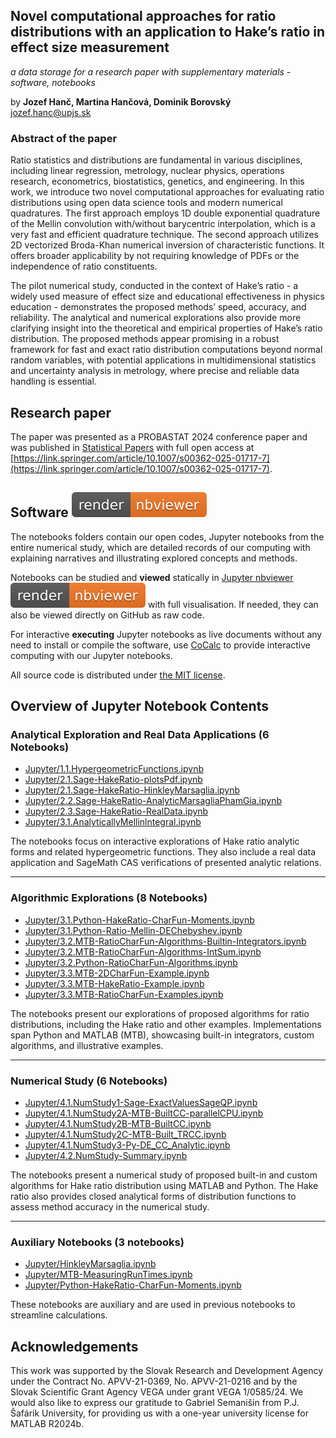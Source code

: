 ## Novel computational approaches for ratio distributions with an application to Hake’s ratio in effect size measurement
*a data storage for a research paper with supplementary materials - software, notebooks*

by **Jozef Hanč, Martina Hančová, Dominik Borovský**  
<jozef.hanc@upjs.sk>

### Abstract of the paper

Ratio statistics and distributions are fundamental in various disciplines, including linear regression, metrology, nuclear physics, operations research, econometrics, biostatistics, genetics, and engineering. In this work, we introduce two novel computational approaches for evaluating ratio distributions using open data science tools and modern numerical quadratures. The first approach employs 1D double exponential quadrature of the Mellin convolution with/without barycentric interpolation, which is a very fast and efficient quadrature technique. The second approach utilizes 2D vectorized Broda-Khan numerical inversion of characteristic functions. It offers broader applicability by not requiring knowledge of PDFs or the independence of ratio constituents. 

The pilot numerical study, conducted in the context of Hake’s ratio - a widely used measure of effect size and educational effectiveness in physics education - demonstrates the proposed methods’ speed, accuracy, and reliability. The analytical and numerical explorations also provide more clarifying insight into the theoretical and empirical properties of Hake’s ratio distribution. The proposed methods appear promising in a robust framework for fast and exact ratio distribution computations beyond normal random variables, with potential applications in multidimensional statistics and uncertainty analysis in metrology, where precise and reliable data handling is essential.

## Research paper 

The paper was presented as a PROBASTAT 2024 conference paper and was published in [Statistical Papers](https://link.springer.com/journal/362) with full open access at 
[https://link.springer.com/article/10.1007/s00362-025-01717-7](https://link.springer.com/article/10.1007/s00362-025-01717-7).

## Software [![render in nbviewer](figures/nbviewer_badge.svg)](https://nbviewer.org/github/JupyterPER/HakeRatio/tree/main/) 

The notebooks folders contain our open codes, Jupyter notebooks from the entire numerical study, which are detailed records of our computing 
with explaining narratives and illustrating explored concepts and methods. 

Notebooks can be studied and **viewed** statically in [Jupyter nbviewer](https://nbviewer.org/github/JupyterPER/HakeRatio/tree/main/) [![render in nbviewer](figures/nbviewer_badge.svg)](https://nbviewer.org/github/JupyterPER/HakeRatio/tree/main/) with full visualisation. If needed, they can also be viewed directly on GitHub as raw code. 

For interactive **executing** Jupyter notebooks as live documents without any need to install or compile the software, use [CoCalc](https://cocalc.com/) to provide interactive computing with our Jupyter notebooks.
 
All source code is distributed under [the MIT license](https://choosealicense.com/licenses/mit/).

## Overview of Jupyter Notebook Contents

### Analytical Exploration and Real Data Applications (6 Notebooks)

- [Jupyter/1.1.HypergeometricFunctions.ipynb](https://nbviewer.org/github/JupyterPER/HakeRatio/blob/main/Jupyter/1.1.HypergeometricFunctions.ipynb)
- [Jupyter/2.1.Sage-HakeRatio-plotsPdf.ipynb](https://nbviewer.org/github/JupyterPER/HakeRatio/blob/main/Jupyter/2.1.Sage-HakeRatio-PlotsPdf.ipynb)
- [Jupyter/2.1.Sage-HakeRatio-HinkleyMarsaglia.ipynb](https://nbviewer.org/github/JupyterPER/HakeRatio/blob/main/Jupyter/2.1.Sage-HakeRatio-HinkleyMarsaglia.ipynb)
- [Jupyter/2.2.Sage-HakeRatio-AnalyticMarsagliaPhamGia.ipynb](https://nbviewer.org/github/JupyterPER/HakeRatio/blob/main/Jupyter/2.2.Sage-HakeRatio-AnalyticMarsagliaPhamGia.ipynb)
- [Jupyter/2.3.Sage-HakeRatio-RealData.ipynb](https://nbviewer.org/github/JupyterPER/HakeRatio/blob/main/Jupyter/2.3.Sage-HakeRatio-RealData.ipynb)
- [Jupyter/3.1.AnalyticallyMellinlntegral.ipynb](https://nbviewer.org/github/JupyterPER/HakeRatio/blob/main/Jupyter/3.1.AnalyticallyMellinIntegral.ipynb)


The notebooks focus on interactive explorations of Hake ratio analytic forms and related hypergeometric functions. They also include a real data application and SageMath CAS verifications of presented analytic relations. 

---

### Algorithmic Explorations (8 Notebooks)

- [Jupyter/3.1.Python-HakeRatio-CharFun-Moments.ipynb](https://nbviewer.org/github/JupyterPER/HakeRatio/blob/main/Jupyter/3.1.Python-HakeRatio-CharFun-Moments.ipynb)
- [Jupyter/3.1.Python-Ratio-Mellin-DEChebyshev.ipynb](https://nbviewer.org/github/JupyterPER/HakeRatio/blob/main/Jupyter/3.1.Python-Ratio-Mellin-DEChebyshev.ipynb)
- [Jupyter/3.2.MTB-RatioCharFun-Algorithms-Builtin-Integrators.ipynb](https://nbviewer.org/github/JupyterPER/HakeRatio/blob/main/Jupyter/3.2.MTB-RatioCharFun-Algorithms-BuiltIn-Integrators.ipynb)
- [Jupyter/3.2.MTB-RatioCharFun-Algorithms-IntSum.ipynb](https://nbviewer.org/github/JupyterPER/HakeRatio/blob/main/Jupyter/3.2.MTB-RatioCharFun-Algorithms-IntSum.ipynb)
- [Jupyter/3.2.Python-RatioCharFun-Algorithms.ipynb](https://nbviewer.org/github/JupyterPER/HakeRatio/blob/main/Jupyter/3.2.Python-RatioCharFun-Algorithms.ipynb)
- [Jupyter/3.3.MTB-2DCharFun-Example.ipynb](https://nbviewer.org/github/JupyterPER/HakeRatio/blob/main/Jupyter/3.3.MTB-2DCharFun-Example%20.ipynb)
- [Jupyter/3.3.MTB-HakeRatio-Example.ipynb](https://nbviewer.org/github/JupyterPER/HakeRatio/blob/main/Jupyter/3.3.MTB-HakeRatio-Example%20.ipynb)
- [Jupyter/3.3.MTB-RatioCharFun-Examples.ipynb](https://nbviewer.org/github/JupyterPER/HakeRatio/blob/main/Jupyter/3.3.MTB-RatioCharFun-Examples.ipynb)

The notebooks present our explorations of proposed algorithms for ratio distributions, including the Hake ratio and other examples. Implementations span Python and MATLAB (MTB), showcasing built-in integrators, custom algorithms, and illustrative examples.

---

### Numerical Study (6 Notebooks)

- [Jupyter/4.1.NumStudy1-Sage-ExactValuesSageQP.ipynb](https://nbviewer.org/github/JupyterPER/HakeRatio/blob/main/Jupyter/4.1.NumStudy1-Sage-ExactValuesSageQP.ipynb)
- [Jupyter/4.1.NumStudy2A-MTB-BuiltCC-parallelCPU.ipynb](https://nbviewer.org/github/JupyterPER/HakeRatio/blob/main/Jupyter/4.1.NumStudy2A-MTB-BuiltCC-parallelCPU.ipynb)
- [Jupyter/4.1.NumStudy2B-MTB-BuiltCC.ipynb](https://nbviewer.org/github/JupyterPER/HakeRatio/blob/main/Jupyter/4.1.NumStudy2B-MTB-BuiltCC.ipynb)
- [Jupyter/4.1.NumStudy2C-MTB-Built_TRCC.ipynb](https://nbviewer.org/github/JupyterPER/HakeRatio/blob/main/Jupyter/4.1.NumStudy2C-MTB-Built_TRCC.ipynb)
- [Jupyter/4.1.NumStudy3-Py-DE_CC_Analytic.ipynb](https://nbviewer.org/github/JupyterPER/HakeRatio/blob/main/Jupyter/4.1.NumStudy3-Py-DE_CC_Analytic.ipynb)
- [Jupyter/4.2.NumStudy-Summary.ipynb](https://nbviewer.org/github/JupyterPER/HakeRatio/blob/main/Jupyter/4.2.NumStudy-Py-Summary.ipynb)

The notebooks present a numerical study of proposed built-in and custom algorithms for Hake ratio distribution using MATLAB and Python. The Hake ratio also provides closed analytical forms of distribution functions to assess method accuracy in the numerical study.

---

### Auxiliary Notebooks (3 notebooks)

- [Jupyter/HinkleyMarsaglia.ipynb](https://nbviewer.org/github/JupyterPER/HakeRatio/blob/main/Jupyter/HinkleyMarsaglia.ipynb)
- [Jupyter/MTB-MeasuringRunTimes.ipynb](https://nbviewer.org/github/JupyterPER/HakeRatio/blob/main/Jupyter/MTB-MeasuringRunTimes.ipynb)
- [Jupyter/Python-HakeRatio-CharFun-Moments.ipynb](https://nbviewer.org/github/JupyterPER/HakeRatio/blob/main/Jupyter/Python-HakeRatio-CharFun-Moments.ipynb)

These notebooks are auxiliary and are used in previous notebooks to streamline calculations.

## Acknowledgements

This work was supported by the Slovak Research and Development Agency under the Contract 
No. APVV-21-0369, No. APVV-21-0216 and by the Slovak Scientific Grant Agency VEGA under grant VEGA 1/0585/24.
We would also like to express our gratitude to Gabriel Semanišin from P.J. Šafárik University, 
for providing us with a one-year university license for MATLAB R2024b.
